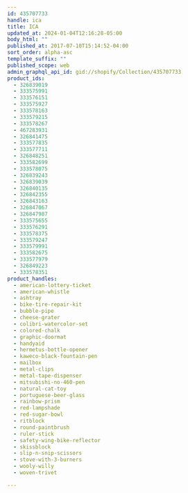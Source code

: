 ```yaml
---
id: 435707733
handle: ica
title: ICA
updated_at: 2024-01-04T12:16:28-05:00
body_html: ""
published_at: 2017-07-10T15:14:52-04:00
sort_order: alpha-asc
template_suffix: ""
published_scope: web
admin_graphql_api_id: gid://shopify/Collection/435707733
product_ids:
  - 326839019
  - 333575991
  - 333576151
  - 333575927
  - 333578163
  - 333579215
  - 333578267
  - 467283931
  - 326841475
  - 333577835
  - 333577711
  - 326848251
  - 333582699
  - 333578075
  - 326839243
  - 326839039
  - 326840135
  - 326842355
  - 326843163
  - 326847067
  - 326847987
  - 333575655
  - 333576291
  - 333578375
  - 333579247
  - 333579991
  - 333582675
  - 333577979
  - 326849223
  - 333578351
product_handles:
  - american-lottery-ticket
  - american-whistle
  - ashtray
  - bike-tire-repair-kit
  - bubble-pipe
  - cheese-grater
  - colibri-watercolor-set
  - colored-chalk
  - graphic-doormat
  - handyaid
  - hermetus-bottle-opener
  - kaweco-black-fountain-pen
  - mailbox
  - metal-clips
  - metal-tape-dispenser
  - mitsubishi-no-460-pen
  - natural-cat-toy
  - portuguese-beer-glass
  - rainbow-prism
  - red-lampshade
  - red-sugar-bowl
  - ritblock
  - round-paintbrush
  - ruler-stick
  - safety-wing-bike-reflector
  - skissblock
  - slip-n-snip-scissors
  - stove-with-3-burners
  - wooly-willy
  - woven-trivet

---
```


